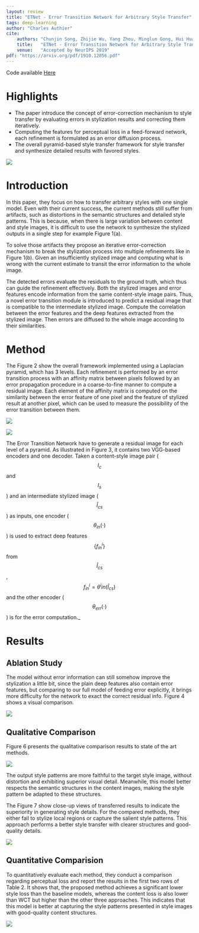 ```yaml
---
layout: review
title: "ETNet - Error Transition Network for Arbitrary Style Transfer"
tags: deep-learning 
author: "Charles Authier"
cite:
    authors: "Chunjin Song, Zhijie Wu, Yang Zhou, Minglun Gong, Hui Huang"
    title:   "ETNet - Error Transition Network for Arbitrary Style Transfer"
    venue:   "Accepted by NeurIPS 2019"
pdf: "https://arxiv.org/pdf/1910.12056.pdf"
---
```


Code available [Here](https://github.com/zhijieW94/ETNet)


# Highlights

- The paper introduce the concept of error-correction mechanism to style transfer by evaluating errors in stylization results and correcting them iteratively.
- Computing the features for perceptual loss in a feed-forward network, each refinement is formulated as an error diffusion process.
- The overall pyramid-based style transfer framework for style transfer and synthesize detailed results with favored styles.

![](/article/images/ETNet/figure1.png)

# Introduction
In this paper, they focus on how to transfer arbitrary styles with one single model.
Even with their current success, the current methods still suffer from artifacts, such as distortions in the semantic structures and detailed style patterns.
This is because, when there is large variation between content and style images, it is difficult to use the network to synthesize the
stylized outputs in a single step for example Figure 1(a).

To solve those artifacts they propose an iterative error-correction mechanism to break the stylization process into multiple refinements like in Figure 1(b).
Given an insufficiently stylized image and computing what is wrong with the current estimate to transit the error information to the whole image.

The detected errors evaluate the residuals to the ground truth, which thus can guide the refinement effectively.
Both the stylized images and error features encode information from the same content-style image pairs.
Thus, a novel error transition module is introduced to predict a residual image that is compatible to the intermediate stylized image.
Compute the correlation between the error features and the deep features extracted from the
stylized image.
Then errors are diffused to the whole image according to their similarities.

# Method
The Figure 2 show the overall framework implemented using a Laplacian pyramid, which has 3 levels.
Each refinement is performed by an error transition process with an affinity matrix between pixels followed by an error propagation procedure in a coarse-to-fine manner to compute a residual image.
Each element of the affinity matrix is computed on the similarity between the error feature of one pixel and the feature of stylized result at another pixel, which can be used to measure the possibility of the error transition between them.

![](/article/images/ETNet/figure2.png)

![](/article/images/ETNet/figure3.png)

The Error Transition Network have to generate a residual image for each level of a pyramid.
As illustrated in Figure 3, it contains two VGG-based encoders and one decoder.
Taken a content-style image pair ($$I_c$$ and $$I_s$$) and an intermediate stylized image ($$\hat{I}_{cs}$$) as inputs, one encoder ($$\theta_{in}(\cdot)$$) is used to extract deep features $$\{f^i_{in}\}$$ from $$\hat{I}_{cs}$$, $$f^i_{in} = \theta^i{in}(\hat{I}_{cs})$$ and the other encoder ($$\theta_{err}(\cdot)$$) is for the error computation._

# Results

## Ablation Study
The model without error information can still somehow improve the stylization a little bit, since the plain deep features also contain error features, but comparing to our full model of feeding error explicitly, it brings more difficulty for the network to exact the correct residual info. Figure 4 shows a visual comparison.

![](/article/images/ETNet/figure4.png)

## Qualitative Comparison
Figure 6 presents the qualitative comparison results to state of the art methods.

![](/article/images/ETNet/figure6.png)

The output style patterns are more faithful to the target style image, without distortion and exhibiting superior visual detail.
Meanwhile, this model better respects the semantic structures in the content images, making the style pattern be adapted to these structures.

The Figure 7 show close-up views of transferred results to indicate the superiority in generating style details.
For the compared methods, they either fail to stylize local regions or capture the salient style patterns.
This approach performs a better style transfer with clearer structures and good-quality details.

![](/article/images/ETNet/figure7.png)

## Quantitative Comparision
To quantitatively evaluate each method, they conduct a comparison regarding perceptual loss and report the results in the first two rows of Table 2.
It shows that, the proposed method achieves a significant lower style loss than the baseline models, whereas the content loss is also lower than WCT but higher than the other three approaches.
This indicates that this model is better at capturing the style patterns presented in style images with good-quality content structures.

![](/article/images/ETNet/table2.png)
